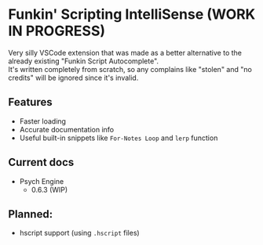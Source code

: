 # Funkin' Scripting IntelliSense (WORK IN PROGRESS)
Very silly VSCode extension that was made as a better alternative to the already existing "Funkin Script Autocomplete".  
It's written completely from scratch, so any complains like "stolen" and "no credits" will be ignored since it's invalid.
## Features
- Faster loading
- Accurate documentation info
- Useful built-in snippets like `For-Notes Loop` and `lerp` function
## Current docs
- Psych Engine
  - 0.6.3 (WIP)
## Planned:
- hscript support (using `.hscript` files)
